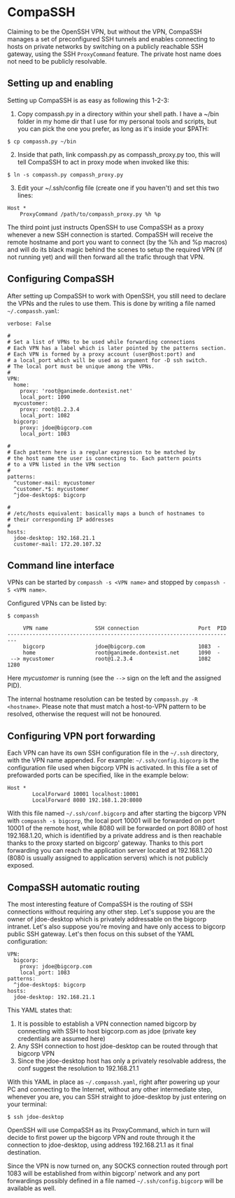 # CompaSSH

Claiming to be the OpenSSH VPN, but without the VPN, CompaSSH manages a set of preconfigured SSH tunnels and enables connecting to hosts on private networks by switching on a publicly reachable SSH gateway, using the SSH `ProxyCommand` feature. The private host name does not need to be publicly resolvable.

## Setting up and enabling

Setting up CompaSSH is as easy as following this 1-2-3:

1. Copy compassh.py in a directory within your shell path. I have a ~/bin folder in my home dir that I use for my personal tools and scripts, but you can pick the one you prefer, as long as it's inside your $PATH:

```
$ cp compassh.py ~/bin
```

2. Inside that path, link compassh.py as compassh_proxy.py too, this will tell CompaSSH to act in proxy mode when invoked like this:

```
$ ln -s compassh.py compassh_proxy.py
```

3. Edit your ~/.ssh/config file (create one if you haven't) and set this two lines:

```
Host *
	ProxyCommand /path/to/compassh_proxy.py %h %p
```

The third point just instructs OpenSSH to use CompaSSH as a proxy whenever a new SSH connection is started. CompaSSH will receive the remote hostname and port you want to connect (by the %h and %p macros) and will do its black magic behind the scenes to setup the required VPN (if not running yet) and will then forward all the trafic through that VPN.

## Configuring CompaSSH

After setting up CompaSSH to work with OpenSSH, you still need to declare the VPNs and the rules to use them. This is done by writing a file named `~/.compassh.yaml`:

```
verbose: False

#
# Set a list of VPNs to be used while forwarding connections
# Each VPN has a label which is later pointed by the patterns section.
# Each VPN is formed by a proxy account (user@host:port) and
# a local_port which will be used as argument for -D ssh switch.
# The local port must be unique among the VPNs.
#
VPN:
  home:
    proxy: 'root@ganimede.dontexist.net'
    local_port: 1090
  mycustomer:
    proxy: root@1.2.3.4
    local_port: 1082
  bigcorp:
    proxy: jdoe@bigcorp.com
    local_port: 1083

#
# Each pattern here is a regular expression to be matched by
# the host name the user is connecting to. Each pattern points
# to a VPN listed in the VPN section
#
patterns:
  ^customer-mail: mycustomer
  ^customer.*$: mycustomer
  ^jdoe-desktop$: bigcorp

#
# /etc/hosts equivalent: basically maps a bunch of hostnames to
# their corresponding IP addresses
#
hosts:
  jdoe-desktop: 192.168.21.1
  customer-mail: 172.20.107.32
```

## Command line interface 

VPNs can be started by `compassh -s <VPN name>` and stopped by `compassh -S <VPN name>`. 

Configured VPNs can be listed by:

    $ compassh 
    
         VPN name               SSH connection                   Port  PID
    -------------------------------------------------------------------------
         bigcorp                jdoe@bigcorp.com                 1083  -
         home                   root@ganimede.dontexist.net      1090  -
     --> mycustomer             root@1.2.3.4                     1082  1280 

Here *mycustomer* is running (see the `-->` sign on the left and the assigned PID). 

The internal hostname resolution can be tested by `compassh.py -R <hostname>`. Please note that <hostname> must match a host-to-VPN pattern to be resolved, otherwise the request will not be honoured.

## Configuring VPN port forwarding

Each VPN can have its own SSH configuration file in the `~/.ssh` directory, with the VPN name appended. For example: `~/.ssh/config.bigcorp` is the configuration file used when bigcorp VPN is activated. In this file a set of prefowarded ports can be specified, like in the example below:

```
Host *
        LocalForward 10001 localhost:10001
        LocalForward 8080 192.168.1.20:8080
```

With this file named `~/.ssh/conf.bigcorp` and after starting the bigcorp VPN with `compassh -s bigcorp`, the local port 10001 will be forwarded on port 10001 of the remote host, while 8080 will be forwarded on port 8080 of host 192.168.1.20, which is identified by a private address and is then reachable thanks to the proxy started on bigcorp' gateway. Thanks to this port forwarding you can reach the application server located at 192.168.1.20 (8080 is usually assigned to application servers) which is not publicly exposed.

## CompaSSH automatic routing

The most interesting feature of CompaSSH is the routing of SSH connections without requiring any other step. Let's suppose you are the owner of jdoe-desktop which is privately addressable on the bigcorp intranet. Let's also suppose you're moving and have only access to bigcorp public SSH gateway. Let's then focus on this subset of the YAML configuration:

```
VPN:
  bigcorp:
    proxy: jdoe@bigcorp.com
    local_port: 1083
patterns:
  ^jdoe-desktop$: bigcorp
hosts:
  jdoe-desktop: 192.168.21.1
```

This YAML states that:

1. It is possible to establish a VPN connection named bigcorp by connecting with SSH to host bigcorp.com as jdoe (private key credentials are assumed here)
2. Any SSH connection to host jdoe-desktop can be routed through that bigcorp VPN
3. Since the jdoe-desktop host has only a privately resolvable address, the conf suggest the resolution to 192.168.21.1

With this YAML in place as `~/.compassh.yaml`, right after powering up your PC and connecting to the Internet, without any other intermediate step, whenever you are, you can SSH straight to jdoe-desktop by just entering on your terminal:

```
$ ssh jdoe-desktop
```

OpenSSH will use CompaSSH as its ProxyCommand, which in turn will decide to first power up the bigcorp VPN and route through it the connection to jdoe-desktop, using address 192.168.21.1 as it final destination.

Since the VPN is now turned on, any SOCKS connection routed through port 1083 will be established from within bigcorp' network and any port forwardings possibly defined in a file named `~/.ssh/config.bigcorp` will be available as well.
